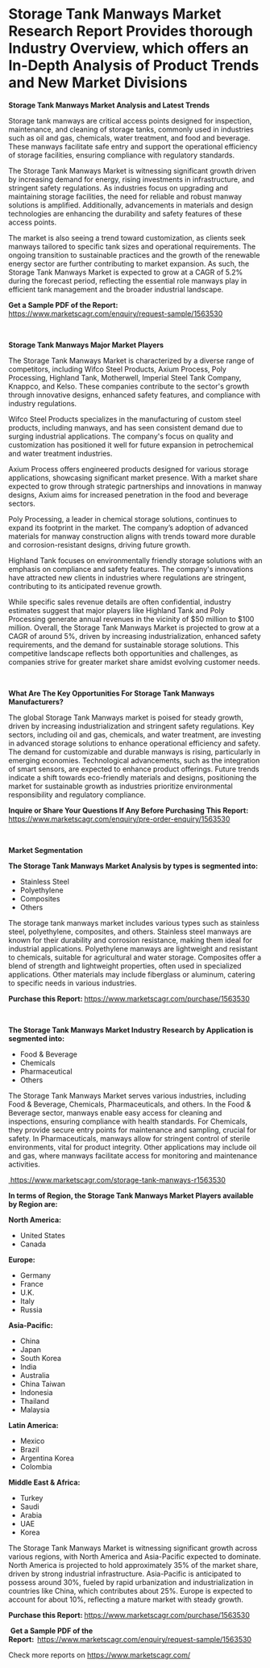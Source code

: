 <p><h1>Storage Tank Manways Market Research Report Provides thorough Industry Overview, which offers an In-Depth Analysis of Product Trends and New Market Divisions</h1></p><p><strong>Storage Tank Manways Market Analysis and Latest Trends</strong></p>
<p><p>Storage tank manways are critical access points designed for inspection, maintenance, and cleaning of storage tanks, commonly used in industries such as oil and gas, chemicals, water treatment, and food and beverage. These manways facilitate safe entry and support the operational efficiency of storage facilities, ensuring compliance with regulatory standards.</p><p>The Storage Tank Manways Market is witnessing significant growth driven by increasing demand for energy, rising investments in infrastructure, and stringent safety regulations. As industries focus on upgrading and maintaining storage facilities, the need for reliable and robust manway solutions is amplified. Additionally, advancements in materials and design technologies are enhancing the durability and safety features of these access points.</p><p>The market is also seeing a trend toward customization, as clients seek manways tailored to specific tank sizes and operational requirements. The ongoing transition to sustainable practices and the growth of the renewable energy sector are further contributing to market expansion. As such, the Storage Tank Manways Market is expected to grow at a CAGR of 5.2% during the forecast period, reflecting the essential role manways play in efficient tank management and the broader industrial landscape.</p></p>
<p><strong>Get a Sample PDF of the Report:&nbsp;</strong> <a href="https://www.marketscagr.com/enquiry/request-sample/1563530?utm_campaign=2265&utm_medium=2&utm_source=Github&utm_content=ia&utm_term=01022025&utm_id=storage-tank-manways">https://www.marketscagr.com/enquiry/request-sample/1563530</a></p>
<p>&nbsp;</p>
<p><strong>Storage Tank Manways Major Market Players</strong></p>
<p><p>The Storage Tank Manways Market is characterized by a diverse range of competitors, including Wifco Steel Products, Axium Process, Poly Processing, Highland Tank, Motherwell, Imperial Steel Tank Company, Knappco, and Kelso. These companies contribute to the sector's growth through innovative designs, enhanced safety features, and compliance with industry regulations.</p><p>Wifco Steel Products specializes in the manufacturing of custom steel products, including manways, and has seen consistent demand due to surging industrial applications. The company's focus on quality and customization has positioned it well for future expansion in petrochemical and water treatment industries.</p><p>Axium Process offers engineered products designed for various storage applications, showcasing significant market presence. With a market share expected to grow through strategic partnerships and innovations in manway designs, Axium aims for increased penetration in the food and beverage sectors.</p><p>Poly Processing, a leader in chemical storage solutions, continues to expand its footprint in the market. The company’s adoption of advanced materials for manway construction aligns with trends toward more durable and corrosion-resistant designs, driving future growth.</p><p>Highland Tank focuses on environmentally friendly storage solutions with an emphasis on compliance and safety features. The company's innovations have attracted new clients in industries where regulations are stringent, contributing to its anticipated revenue growth.</p><p>While specific sales revenue details are often confidential, industry estimates suggest that major players like Highland Tank and Poly Processing generate annual revenues in the vicinity of $50 million to $100 million. Overall, the Storage Tank Manways Market is projected to grow at a CAGR of around 5%, driven by increasing industrialization, enhanced safety requirements, and the demand for sustainable storage solutions. This competitive landscape reflects both opportunities and challenges, as companies strive for greater market share amidst evolving customer needs.</p></p>
<p>&nbsp;</p>
<p><strong>What Are The Key Opportunities For Storage Tank Manways Manufacturers?</strong></p>
<p><p>The global Storage Tank Manways market is poised for steady growth, driven by increasing industrialization and stringent safety regulations. Key sectors, including oil and gas, chemicals, and water treatment, are investing in advanced storage solutions to enhance operational efficiency and safety. The demand for customizable and durable manways is rising, particularly in emerging economies. Technological advancements, such as the integration of smart sensors, are expected to enhance product offerings. Future trends indicate a shift towards eco-friendly materials and designs, positioning the market for sustainable growth as industries prioritize environmental responsibility and regulatory compliance.</p></p>
<p><strong>Inquire or Share Your Questions If Any Before Purchasing This Report:</strong> <a href="https://www.marketscagr.com/enquiry/pre-order-enquiry/1563530?utm_campaign=2265&utm_medium=2&utm_source=Github&utm_content=ia&utm_term=01022025&utm_id=storage-tank-manways">https://www.marketscagr.com/enquiry/pre-order-enquiry/1563530</a></p>
<p>&nbsp;</p>
<p><strong>Market Segmentation</strong></p>
<p><strong>The Storage Tank Manways Market Analysis by types is segmented into:</strong></p>
<p><ul><li>Stainless Steel</li><li>Polyethylene</li><li>Composites</li><li>Others</li></ul></p>
<p><p>The storage tank manways market includes various types such as stainless steel, polyethylene, composites, and others. Stainless steel manways are known for their durability and corrosion resistance, making them ideal for industrial applications. Polyethylene manways are lightweight and resistant to chemicals, suitable for agricultural and water storage. Composites offer a blend of strength and lightweight properties, often used in specialized applications. Other materials may include fiberglass or aluminum, catering to specific needs in various industries.</p></p>
<p><strong>Purchase this Report:&nbsp;</strong><a href="https://www.marketscagr.com/purchase/1563530?utm_campaign=2265&utm_medium=2&utm_source=Github&utm_content=ia&utm_term=01022025&utm_id=storage-tank-manways">https://www.marketscagr.com/purchase/1563530</a></p>
<p>&nbsp;</p>
<p><strong>The Storage Tank Manways Market Industry Research by Application is segmented into:</strong></p>
<p><ul><li>Food & Beverage</li><li>Chemicals</li><li>Pharmaceutical</li><li>Others</li></ul></p>
<p><p>The Storage Tank Manways Market serves various industries, including Food & Beverage, Chemicals, Pharmaceuticals, and others. In the Food & Beverage sector, manways enable easy access for cleaning and inspections, ensuring compliance with health standards. For Chemicals, they provide secure entry points for maintenance and sampling, crucial for safety. In Pharmaceuticals, manways allow for stringent control of sterile environments, vital for product integrity. Other applications may include oil and gas, where manways facilitate access for monitoring and maintenance activities.</p></p>
<p><a href="https://www.marketscagr.com/storage-tank-manways-r1563530?utm_campaign=2265&utm_medium=2&utm_source=Github&utm_content=ia&utm_term=01022025&utm_id=storage-tank-manways">&nbsp;https://www.marketscagr.com/storage-tank-manways-r1563530</a></p>
<p><strong>In terms of Region, the Storage Tank Manways Market Players available by Region are:</strong></p>
<p>
    <p> <strong> North America: </strong>
        <ul>
            <li>United States</li>
            <li>Canada</li>
        </ul>
        </p> 
    <p> <strong> Europe: </strong>
        <ul>
            <li>Germany</li>
            <li>France</li>
            <li>U.K.</li>
            <li>Italy</li>
            <li>Russia</li>
        </ul>
        </p> 
    <p> <strong> Asia-Pacific: </strong>
        <ul>
            <li>China</li>
            <li>Japan</li>
            <li>South Korea</li>
            <li>India</li>
            <li>Australia</li>
            <li>China Taiwan</li>
            <li>Indonesia</li>
            <li>Thailand</li>
            <li>Malaysia</li>
        </ul>
        </p> 
    <p> <strong> Latin America: </strong>
        <ul>
            <li>Mexico</li>
            <li>Brazil</li>
            <li>Argentina Korea</li>
            <li>Colombia</li>
        </ul>
        </p> 
    <p> <strong> Middle East & Africa: </strong>
        <ul>
            <li>Turkey</li>
            <li>Saudi</li>
            <li>Arabia</li>
            <li>UAE</li>
            <li>Korea</li>
        </ul>
    </p>
    </p>
<p><p>The Storage Tank Manways Market is witnessing significant growth across various regions, with North America and Asia-Pacific expected to dominate. North America is projected to hold approximately 35% of the market share, driven by strong industrial infrastructure. Asia-Pacific is anticipated to possess around 30%, fueled by rapid urbanization and industrialization in countries like China, which contributes about 25%. Europe is expected to account for about 10%, reflecting a mature market with steady growth.</p></p>
<p><strong>Purchase this Report: </strong><a href="https://www.marketscagr.com/purchase/1563530?utm_campaign=2265&utm_medium=2&utm_source=Github&utm_content=ia&utm_term=01022025&utm_id=storage-tank-manways">https://www.marketscagr.com/purchase/1563530</a></p>
<p>&nbsp;<strong>Get a Sample PDF of the Report:&nbsp;&nbsp;</strong><a href="https://www.marketscagr.com/enquiry/request-sample/1563530?utm_campaign=2265&utm_medium=2&utm_source=Github&utm_content=ia&utm_term=01022025&utm_id=storage-tank-manways">https://www.marketscagr.com/enquiry/request-sample/1563530</a></p>
<p><strong></strong></p>
<p>Check more reports on <a href="https://www.marketscagr.com/?utm_campaign=2265&utm_medium=2&utm_source=Github&utm_content=ia&utm_term=01022025&utm_id=storage-tank-manways">https://www.marketscagr.com/</a></p>